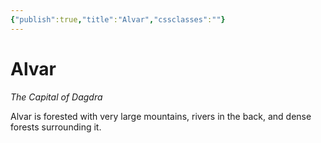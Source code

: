 ```yaml
---
{"publish":true,"title":"Alvar","cssclasses":""}
---
```



# Alvar

_The Capital of Dagdra_

Alvar is forested with very large mountains, rivers in the back, and dense forests surrounding it.
